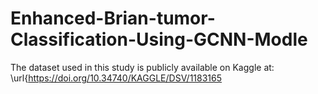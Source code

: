 # Enhanced-Brian-tumor-Classification-Using-GCNN-Modle

The dataset used in this study is publicly available on Kaggle at: \url{https://doi.org/10.34740/KAGGLE/DSV/1183165
